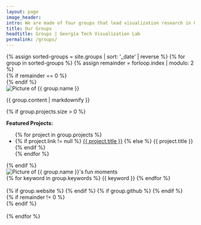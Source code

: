 ```yaml
---
layout: page
image_header: 
intro: We are made of four groups that lead visualization research in Geographic Information Systems, Human Centered AI, Visual Analytics and Information Visualization.
title: Our Groups
headtitle: Groups | Georgia Tech Visualization Lab
permalink: /groups/
---
```

<div id="groups">
    {% assign sorted-groups = site.groups | sort: '_date' | reverse %}
    {% for group in sorted-groups %}
    {% assign remainder = forloop.index | modulo: 2 %}
    <div class="row">
        {%  if remainder ==  0 %}
        <div class="col-lg-4"></div>
        {% endif %}
        <div class="col-lg-8">
            <div class="card">
                <div class="card-body">
                    <div class="row">
                        <div class="col-lg-12">
                            <img alt="Picture of {{ group.name }}" class="img-center img-banner" src="{{ group.logo | prepend: site.baseurl }}"/>
                        </div>
                    </div>
                    <div class="row">
                        <div class="col-lg-6">
                            <p class="group-description">
                                {{ group.content | markdownify }}
                            </p>
                            {% if group.projects.size > 0 %}
                            <p><b>Featured Projects:</b></p>
                            <p>
                            <ul>
                            {% for project in group.projects %}
                                <li>
                                {% if project.link != null %}
                                <a target="_blank" href="{{ project.link }}">{{ project.title }}</a>
                                {% else %}
                                {{ project.title }}
                                {% endif %}
                                <br/></li>
                            {% endfor %}
                            </ul>
                            </p>
                            {% endif %}
                        </div>
                        <div class="col-lg-6">
                            <img class="w-100 vspace-sm-fixed" alt="Picture of {{ group.name }}'s fun moments" src="{{ group.spotlight_image | prepend: site.baseurl }}"/>
                            <br/>
                            <div class="tags">
                            {% for keyword in group.keywords %}
                                <span class="badge badge-secondary"> {{ keyword }} </span>
                            {% endfor %}
                            </div>
                        </div>
                    </div>
                    <br/>
                    <div class="row">
                        <div class="sc-links">
                            {% if group.website %}
                            <a target="_blank" href="{{ group.website }}"><i class="fa fa-globe"></i></a>
                            {% endif %}
                            {% if group.github %}
                            <a target="_blank" href="{{ group.github }}"><i class="fa fa-github"></i></a>
                            {% endif %}
                        </div>
                    </div>
                </div>
            </div>
        </div>
        {%  if remainder !=  0 %}
        <div class="col-lg-4"></div>
        {% endif %}
    </div>
    <br />
    {% endfor %}
</div>